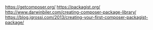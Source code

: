 

https://getcomposer.org/
https://packagist.org/
http://www.darwinbiler.com/creating-composer-package-library/
https://blog.jgrossi.com/2013/creating-your-first-composer-packagist-package/